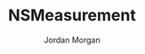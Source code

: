 ---
layout: post
tags: ["Foundation"]
title: "NSMeasurement"
author: Jordan Morgan
description: "Measuring units can be a daunting task, especially with the global audience we often serve. Let's see how Foundation can lend a hand."
image: /assets/images/logo.png
---